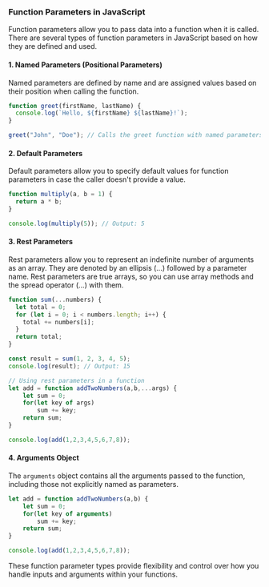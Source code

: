 
### Function Parameters in JavaScript

Function parameters allow you to pass data into a function when it is called. There are several types of function parameters in JavaScript based on how they are defined and used.

#### 1. Named Parameters (Positional Parameters)
Named parameters are defined by name and are assigned values based on their position when calling the function.

```javascript
function greet(firstName, lastName) {
  console.log(`Hello, ${firstName} ${lastName}!`);
}

greet("John", "Doe"); // Calls the greet function with named parameters
```

#### 2. Default Parameters
Default parameters allow you to specify default values for function parameters in case the caller doesn't provide a value.

```javascript
function multiply(a, b = 1) {
  return a * b;
}

console.log(multiply(5)); // Output: 5
```

#### 3. Rest Parameters
Rest parameters allow you to represent an indefinite number of arguments as an array. They are denoted by an ellipsis (...) followed by a parameter name. Rest parameters are true arrays, so you can use array methods and the spread operator (...) with them.

```javascript
function sum(...numbers) {
  let total = 0;
  for (let i = 0; i < numbers.length; i++) {
    total += numbers[i];
  }
  return total;
}

const result = sum(1, 2, 3, 4, 5);
console.log(result); // Output: 15

// Using rest parameters in a function
let add = function addTwoNumbers(a,b,...args) {
    let sum = 0;
    for(let key of args)
        sum += key;
    return sum; 
}

console.log(add(1,2,3,4,5,6,7,8));   
```

#### 4. Arguments Object
The `arguments` object contains all the arguments passed to the function, including those not explicitly named as parameters.

```javascript
let add = function addTwoNumbers(a,b) {
    let sum = 0;
    for(let key of arguments)
        sum += key;
    return sum; 
}

console.log(add(1,2,3,4,5,6,7,8));   
```

These function parameter types provide flexibility and control over how you handle inputs and arguments within your functions.
